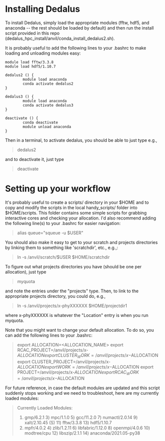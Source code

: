 # Installing Dedalus

To install Dedalus, simply load the appropriate modules (fftw, hdf5, and anaconda -- the rest should be loaded by default) and then run the install script provided in this repo (dedalus_hpc_install/anvil/conda_install_dedalus2.sh).

It is probably useful to add the following lines to your .bashrc to make loading and unloading modules easy:

    module load fftw/3.3.8
    module load hdf5/1.10.7
    
    dedalus2 () {
	        module load anaconda
            conda activate dedalus2
    }
    
    dedalus3 () {
	        module load anaconda
            conda activate dedalus3
    }
    
    deactivate () {
            conda deactivate
	        module unload anaconda
    }
  
Then in a terminal, to activate dedalus, you should be able to just type e.g.,

> dedalus2

and to deactivate it, just type

> deactivate

# Setting up your workflow

It's probably useful to create a scripts/ directory in your $HOME and to copy and modify the scripts in the local handy_scripts/ folder into $HOME/scripts.
This folder contains some simple scripts for grabbing interactive cores and checking your allocation.
I'd also recommend adding the following line(s) to your .bashrc for easier navigation:

> alias queue="squeue -u $USER"

You should also make it easy to get to your scratch and projects directories by linking them to something like 'scratchdir', etc., e.g.,:

> ln -s /anvil/scratch/$USER $HOME/scratchdir

To figure out what projects directories you have (should be one per allocation), just type

> myquota

and note the entries under the "projects" type. Then, to link to the appropriate projects directory, you could do, e.g.,

> ln -s /anvil/projects/x-phyXXXXXX $HOME/projectdir1

where x-phyXXXXXX is whatever the "Location" entry is when you run myquota.

Note that you might want to change your default allocation. To do so, you can add the following lines to your .bashrc:

> export ALLOCATION=<ALLOCATION_NAME>
> export RCAC_PROJECT=/anvil/projects/x-$ALLOCATION
> export CLUSTER_WORK=/anvil/projects/x-$ALLOCATION
> export CLUSTER_PROJECT=/anvil/projects/x-$ALLOCATION
> export WORK=/anvil/projects/x-$ALLOCATION
> export PROJECT=/anvil/projects/x-$ALLOCATION
> export RCAC_WORK=/anvil/projects/x-$ALLOCATION


For future reference, in case the default modules are updated and this script suddenly stops working and we need to troubleshoot, here are my currently loaded modules:

> Currently Loaded Modules:
>  1) gmp/6.2.1    3) mpc/1.1.0     5) gcc/11.2.0         7) numactl/2.0.14   9) xalt/2.10.45 (S)  11) fftw/3.3.8     13) hdf5/1.10.7
>  2) mpfr/4.0.2   4) zlib/1.2.11   6) libfabric/1.12.0   8) openmpi/4.0.6   10) modtree/cpu       12) libszip/2.1.1  14) anaconda/2021.05-py38

